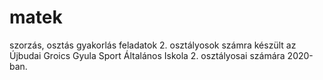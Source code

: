 # matek
szorzás, osztás gyakorlás feladatok 2. osztályosok számra
készült az Újbudai Groics Gyula Sport Általános Iskola 2. osztályosai számára 2020-ban.
